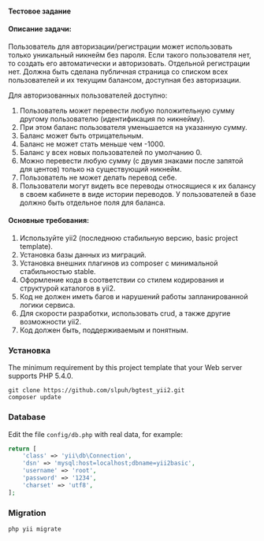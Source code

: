 #### Тестовое задание

#### Описание задачи:
Пользователь для авторизации/регистрации может использовать только уникальный никнейм без пароля. Если такого пользователя нет, то создать его автоматически и авторизовать. Отдельной регистрации нет. Должна быть сделана публичная страница со списком всех пользователей и их текущим балансом, доступная без авторизации.


Для авторизованных пользователей доступно:
1. Пользователь может перевести любую положительную сумму другому пользователю (идентификация по никнейму). 
2. При этом баланс пользователя уменьшается на указанную сумму. 
3. Баланс может быть отрицательным. 
4. Баланс не может стать меньше чем -1000. 
5. Баланс у всех новых пользователей по умолчанию 0. 
6. Можно перевести любую сумму (с двумя знаками после запятой для центов) только на существующий никнейм. 
7. Пользователь не может делать перевод себе.
8. Пользователи могут видеть все переводы относящиеся к их балансу в своем кабинете в виде истории переводов. У пользователей в базе должно быть отдельное поля для баланса.

#### Основные требования:
1. Используйте yii2 (последнюю стабильную версию, basic project template). 
2. Установка базы данных из миграций.
3. Установка внешних плагинов из composer с минимальной стабильностью stable. 
4. Оформление кода в соответствии со стилем кодирования и структурой каталогов в yii2.
5. Код не должен иметь багов и нарушений работы запланированной логики сервиса. 
6. Для скорости разработки, использовать crud, а также другие возможности yii2. 
7. Код должен быть, поддерживаемым и понятным. 


### Установка
The minimum requirement by this project template that your Web server supports PHP 5.4.0.
```
git clone https://github.com/slpuh/bgtest_yii2.git
composer update
```

### Database

Edit the file `config/db.php` with real data, for example:

```php
return [
    'class' => 'yii\db\Connection',
    'dsn' => 'mysql:host=localhost;dbname=yii2basic',
    'username' => 'root',
    'password' => '1234',
    'charset' => 'utf8',
];
```
### Migration
```
php yii migrate
```



